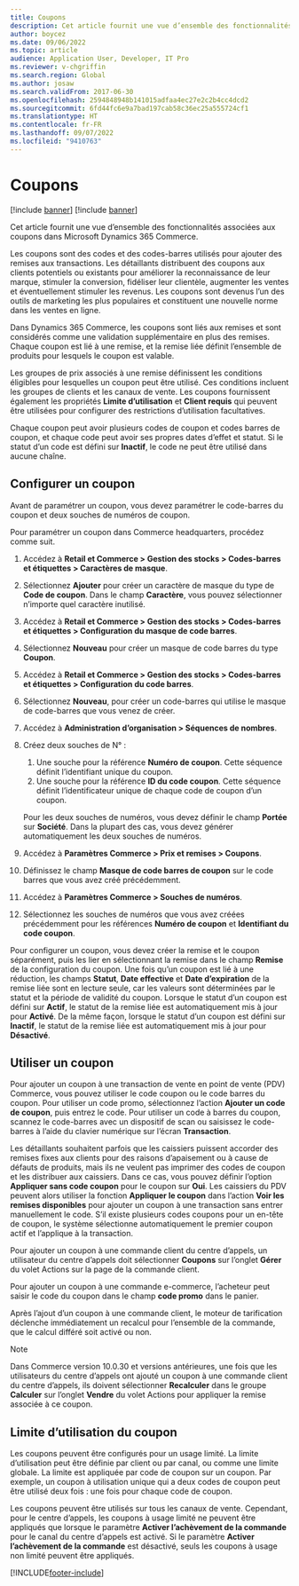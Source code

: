 ```yaml
---
title: Coupons
description: Cet article fournit une vue d’ensemble des fonctionnalités associées aux coupons dans Microsoft Dynamics 365 Commerce.
author: boycez
ms.date: 09/06/2022
ms.topic: article
audience: Application User, Developer, IT Pro
ms.reviewer: v-chgriffin
ms.search.region: Global
ms.author: josaw
ms.search.validFrom: 2017-06-30
ms.openlocfilehash: 2594848948b141015adfaa4ec27e2c2b4cc4dcd2
ms.sourcegitcommit: 6fd44fc6e9a7bad197cab58c36ec25a555724cf1
ms.translationtype: HT
ms.contentlocale: fr-FR
ms.lasthandoff: 09/07/2022
ms.locfileid: "9410763"
---
```

# <a name="coupons"></a>Coupons

[!include [banner](../includes/banner.md)]
[!include [banner](../includes/preview-banner.md)]

Cet article fournit une vue d’ensemble des fonctionnalités associées aux coupons dans Microsoft Dynamics 365 Commerce.

Les coupons sont des codes et des codes-barres utilisés pour ajouter des remises aux transactions. Les détaillants distribuent des coupons aux clients potentiels ou existants pour améliorer la reconnaissance de leur marque, stimuler la conversion, fidéliser leur clientèle, augmenter les ventes et éventuellement stimuler les revenus. Les coupons sont devenus l’un des outils de marketing les plus populaires et constituent une nouvelle norme dans les ventes en ligne.

Dans Dynamics 365 Commerce, les coupons sont liés aux remises et sont considérés comme une validation supplémentaire en plus des remises. Chaque coupon est lié à une remise, et la remise liée définit l’ensemble de produits pour lesquels le coupon est valable.

Les groupes de prix associés à une remise définissent les conditions éligibles pour lesquelles un coupon peut être utilisé. Ces conditions incluent les groupes de clients et les canaux de vente. Les coupons fournissent également les propriétés **Limite d’utilisation** et **Client requis** qui peuvent être utilisées pour configurer des restrictions d’utilisation facultatives.

Chaque coupon peut avoir plusieurs codes de coupon et codes barres de coupon, et chaque code peut avoir ses propres dates d’effet et statut. Si le statut d’un code est défini sur **Inactif**, le code ne peut être utilisé dans aucune chaîne.

## <a name="set-up-a-coupon"></a>Configurer un coupon

Avant de paramétrer un coupon, vous devez paramétrer le code-barres du coupon et deux souches de numéros de coupon.

Pour paramétrer un coupon dans Commerce headquarters, procédez comme suit.

1. Accédez à **Retail et Commerce \> Gestion des stocks \> Codes-barres et étiquettes \> Caractères de masque**.
1. Sélectionnez **Ajouter** pour créer un caractère de masque du type de **Code de coupon**. Dans le champ **Caractère**, vous pouvez sélectionner n’importe quel caractère inutilisé.
1. Accédez à **Retail et Commerce \> Gestion des stocks \> Codes-barres et étiquettes \> Configuration du masque de code barres**.
1. Sélectionnez **Nouveau** pour créer un masque de code barres du type **Coupon**.
1. Accédez à **Retail et Commerce \> Gestion des stocks \> Codes-barres et étiquettes \> Configuration du code barres**.
1. Sélectionnez **Nouveau**, pour créer un code-barres qui utilise le masque de code-barres que vous venez de créer.
1. Accédez à **Administration d’organisation \> Séquences de nombres**.
1. Créez deux souches de N° :

    1. Une souche pour la référence **Numéro de coupon**. Cette séquence définit l’identifiant unique du coupon.
    1. Une souche pour la référence **ID du code coupon**. Cette séquence définit l’identificateur unique de chaque code de coupon d’un coupon.

    Pour les deux souches de numéros, vous devez définir le champ **Portée** sur **Société**. Dans la plupart des cas, vous devez générer automatiquement les deux souches de numéros.

1. Accédez à **Paramètres Commerce \> Prix et remises \> Coupons**.
1. Définissez le champ **Masque de code barres de coupon** sur le code barres que vous avez créé précédemment.
1. Accédez à **Paramètres Commerce \> Souches de numéros**.
1. Sélectionnez les souches de numéros que vous avez créées précédemment pour les références **Numéro de coupon** et **Identifiant du code coupon**.

Pour configurer un coupon, vous devez créer la remise et le coupon séparément, puis les lier en sélectionnant la remise dans le champ **Remise** de la configuration du coupon. Une fois qu’un coupon est lié à une réduction, les champs **Statut**, **Date effective** et **Date d’expiration** de la remise liée sont en lecture seule, car les valeurs sont déterminées par le statut et la période de validité du coupon. Lorsque le statut d’un coupon est défini sur **Actif**, le statut de la remise liée est automatiquement mis à jour pour **Activé**. De la même façon, lorsque le statut d’un coupon est défini sur **Inactif**, le statut de la remise liée est automatiquement mis à jour pour **Désactivé**.

## <a name="use-a-coupon"></a>Utiliser un coupon

Pour ajouter un coupon à une transaction de vente en point de vente (PDV) Commerce, vous pouvez utiliser le code coupon ou le code barres du coupon. Pour utiliser un code promo, sélectionnez l’action **Ajouter un code de coupon**, puis entrez le code. Pour utiliser un code à barres du coupon, scannez le code-barres avec un dispositif de scan ou saisissez le code-barres à l’aide du clavier numérique sur l’écran **Transaction**.

Les détaillants souhaitent parfois que les caissiers puissent accorder des remises fixes aux clients pour des raisons d’apaisement ou à cause de défauts de produits, mais ils ne veulent pas imprimer des codes de coupon et les distribuer aux caissiers. Dans ce cas, vous pouvez définir l’option **Appliquer sans code coupon** pour le coupon sur **Oui**. Les caissiers du PDV peuvent alors utiliser la fonction **Appliquer le coupon** dans l’action **Voir les remises disponibles** pour ajouter un coupon à une transaction sans entrer manuellement le code. S’il existe plusieurs codes coupons pour un en-tête de coupon, le système sélectionne automatiquement le premier coupon actif et l’applique à la transaction.

Pour ajouter un coupon à une commande client du centre d’appels, un utilisateur du centre d’appels doit sélectionner **Coupons** sur l’onglet **Gérer** du volet Actions sur la page de la commande client.

Pour ajouter un coupon à une commande e-commerce, l’acheteur peut saisir le code du coupon dans le champ **code promo** dans le panier.

Après l’ajout d’un coupon à une commande client, le moteur de tarification déclenche immédiatement un recalcul pour l’ensemble de la commande, que le calcul différé soit activé ou non.

> [!NOTE]
> Dans Commerce version 10.0.30 et versions antérieures, une fois que les utilisateurs du centre d’appels ont ajouté un coupon à une commande client du centre d’appels, ils doivent sélectionner **Recalculer** dans le groupe **Calculer** sur l’onglet **Vendre** du volet Actions pour appliquer la remise associée à ce coupon.

## <a name="coupon-usage-limit"></a>Limite d’utilisation du coupon

Les coupons peuvent être configurés pour un usage limité. La limite d’utilisation peut être définie par client ou par canal, ou comme une limite globale. La limite est appliquée par code de coupon sur un coupon. Par exemple, un coupon à utilisation unique qui a deux codes de coupon peut être utilisé deux fois : une fois pour chaque code de coupon.

Les coupons peuvent être utilisés sur tous les canaux de vente. Cependant, pour le centre d’appels, les coupons à usage limité ne peuvent être appliqués que lorsque le paramètre **Activer l’achèvement de la commande** pour le canal du centre d’appels est activé. Si le paramètre **Activer l’achèvement de la commande** est désactivé, seuls les coupons à usage non limité peuvent être appliqués.

[!INCLUDE[footer-include](../includes/footer-banner.md)]
